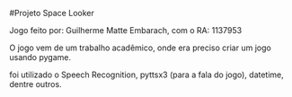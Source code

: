 #Projeto Space Looker

Jogo feito por: Guilherme Matte Embarach, com o RA: 1137953

O jogo vem de um trabalho acadêmico, onde era preciso criar um jogo usando pygame.

foi utilizado o Speech Recognition, pyttsx3 (para a fala do jogo), datetime, dentre outros.

